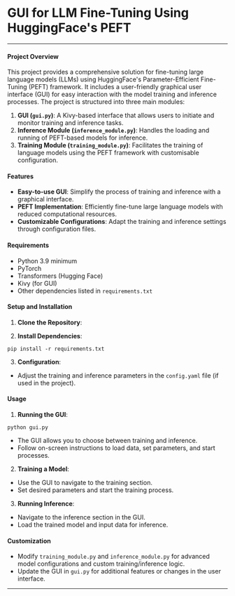 # GUI for LLM Fine-Tuning Using HuggingFace's PEFT

---

#### Project Overview

This project provides a comprehensive solution for fine-tuning large language models (LLMs) using HuggingFace's Parameter-Efficient Fine-Tuning (PEFT) framework. It includes a user-friendly graphical user interface (GUI) for easy interaction with the model training and inference processes. The project is structured into three main modules:

1. **GUI (`gui.py`)**: A Kivy-based interface that allows users to initiate and monitor training and inference tasks.
2. **Inference Module (`inference_module.py`)**: Handles the loading and running of PEFT-based models for inference.
3. **Training Module (`training_module.py`)**: Facilitates the training of language models using the PEFT framework with customisable configuration.

#### Features

- **Easy-to-use GUI**: Simplify the process of training and inference with a graphical interface.
- **PEFT Implementation**: Efficiently fine-tune large language models with reduced computational resources.
- **Customizable Configurations**: Adapt the training and inference settings through configuration files.

#### Requirements

- Python 3.9 minimum
- PyTorch
- Transformers (Hugging Face)
- Kivy (for GUI)
- Other dependencies listed in `requirements.txt` 

#### Setup and Installation

1. **Clone the Repository**:

2. **Install Dependencies**:

```
pip install -r requirements.txt
```

3. **Configuration**:
- Adjust the training and inference parameters in the `config.yaml` file (if used in the project).

#### Usage

1. **Running the GUI**:

```
python gui.py
```

- The GUI allows you to choose between training and inference.
- Follow on-screen instructions to load data, set parameters, and start processes.

2. **Training a Model**:
- Use the GUI to navigate to the training section.
- Set desired parameters and start the training process.

3. **Running Inference**:
- Navigate to the inference section in the GUI.
- Load the trained model and input data for inference.

#### Customization

- Modify `training_module.py` and `inference_module.py` for advanced model configurations and custom training/inference logic.
- Update the GUI in `gui.py` for additional features or changes in the user interface.

---


